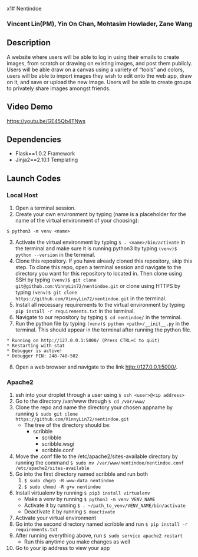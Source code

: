x1# Nentindoe
### Vincent Lin(PM), Yin On Chan, Mohtasim Howlader, Zane Wang

## Description
A website where users will be able to log in using their emails to create images, from scratch or drawing on existing images, and post them publicly. Users will be able draw on a canvas using a variety of “tools” and colors, users will be able to import images they wish to edit onto the web app, draw on it, and save or upload the new image. Users will be able to create groups to privately share images amongst friends.

## Video Demo
https://youtu.be/GE45Qb4TNws

## Dependencies
- Flask==1.0.2
  Framework
- Jinja2==2.10.1
  Templating

## Launch Codes
### Local Host
1. Open a terminal session.
2. Create your own environment by typing (name is a placeholder for the name of the virtual environment of your choosing):
```
$ python3 -m venv <name>
```
3. Activate the virtual environment by typing ```$ . <name>/bin/activate``` in the terminal and make sure it is running python3 by typing ```(venv)$ python --version``` in the terminal.
4. Clone this repository. If you have already cloned this repository, skip this step. To clone this repo, open a terminal session and navigate to the directory you want for this repository to located in. Then clone using SSH by typing ```(venv)$ git clone git@github.com:VinnyLin72/nentindoe.git``` or clone using HTTPS by typing ```(venv)$ git clone https://github.com/VinnyLin72/nentindoe.git``` in the terminal.
5. Install all necessary requirements to the virtual environment by typing ```pip install -r requirements.txt``` in the terminal.
6. Navigate to our repository by typing ```$ cd nentindoe/``` in the terminal.
7. Run the python file by typing ```(venv)$ python <path>/__init__.py``` in the terminal. This should appear in the terminal after running the python file.   
```
* Running on http://127.0.0.1:5000/ (Press CTRL+C to quit)
* Restarting with stat
* Debugger is active!
* Debugger PIN: 248-748-502
```
8. Open a web browser and navigate to the link http://127.0.0.1:5000/.

### Apache2
1. ssh into your droplet through a user using `$ ssh <user>@<ip address>`
2. Go to the directory /var/www through `$ cd /var/www/`
3. Clone the repo and name the directory your chosen appname by running
  `$ sudo git clone https://github.com/VinnyLin72/nentindoe.git `
   * The tree of the directory should be:
      * scribble
         * scribble
         * scribble.wsgi
         * scribble.conf
4. Move the .conf file to the /etc/apache2/sites-available directory by running the command
  `$ sudo mv /var/www/nentindoe/nentindoe.conf /etc/apache2/sites-available`
5. Go into the first directory named scribble and run both
    1. `$ sudo chgrp -R www-data nentindoe`
    2. `$ sudo chmod -R g+w nentindoe`
6. Install virtualenv by running `$ pip3 install virtualenv`
   * Make a venv by running `$ python3 -m venv VENV_NAME`
   * Activate it by running `$ . ~/path_to_venv/VENV_NAME/bin/activate`
   * Deactivate it by running `$ deactivate`
7. Activate your virtual environment
8. Go into the second directory named scribble and run `$ pip install -r requirements.txt`
9. After running everything above, run `$ sudo service apache2 restart`
   * Run this anytime you make changes as well
10. Go to your ip address to view your app
